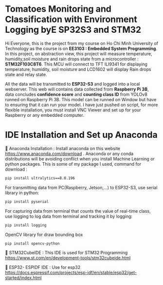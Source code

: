 # Tomatoes Monitoring and Classification with Environment Logging byE SP32S3 and STM32 

Hi Everyone, this is the project from my course on Ho Chi Minh University of Technology as the course is on **EE3103 : Embedded System Programming**. In this project, on abstraction view, this project will measure temperature, humidity,soil moisture and rain drops state from a microcontroller : **STM32F103C8T6**. This MCU will connect to TFT ILI9341 for displaying temperature, humidity, soil moisture and LCD1602 will display Rain drops state and relay state. 

All the data will be transmitted to **ESP32-S3** and logged into a local webserver. This web will contains data collected from **Raspberry Pi 3B**, data concludes **confidence score** and **counting class ID** from YOLOv8 runned on Raspberry Pi 3B. This model can be runned on Window but have to ensuring that it can run your model. I have just pushed on script, for more flexible installation, you must install VNC Viewer and set up for your Raspberry or any embedded computer.

# IDE Installation and Set up Anaconda
:pushpin: Anaconda Installation : Install anaconda on this website https://www.anaconda.com/download . Anaconda or any conda distributions will be avoiding conflict when you install Machine Learning or python packages. This is some of my package I used, command for download :
```bash
pip install ultralytics==8.0.196
```
For transmitting data from PC(Raspberry, Jetson,...) to ESP32-S3, use serial library in python:
```bash
pip install pyserial
```
For capturing data from terminal that counts the value of real-time class, use logging to log data from terminal and tracking it by logging:
```bash
pip install logging
```
OpenCV library for draw bounding box 
```bash
pip install opencv-python
```
:pushpin: STM32CubeIDE : This IDE is used for STM32 Programming https://www.st.com/en/development-tools/stm32cubeide.html 

:pushpin: ESP32- ESPIDF IDE : Use for esp32 https://docs.espressif.com/projects/esp-idf/en/stable/esp32/get-started/index.html


